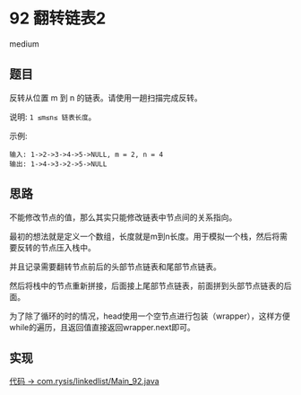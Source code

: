 # 92 翻转链表2

medium

## 题目

反转从位置 m 到 n 的链表。请使用一趟扫描完成反转。

说明:
`1 ≤m≤n≤ 链表长度`。

示例:
```
输入: 1->2->3->4->5->NULL, m = 2, n = 4
输出: 1->4->3->2->5->NULL
```

## 思路

不能修改节点的值，那么其实只能修改链表中节点间的关系指向。

最初的想法就是定义一个数组，长度就是m到n长度。用于模拟一个栈，然后将需要反转的节点压入栈中。

并且记录需要翻转节点前后的头部节点链表和尾部节点链表。

然后将栈中的节点重新拼接，后面接上尾部节点链表，前面拼到头部节点链表的后面。

为了除了循环的时的情况，head使用一个空节点进行包装（wrapper），这样方便while的遍历，且返回值直接返回wrapper.next即可。

## 实现

[代码 -> com.rysis/linkedlist/Main_92.java](../../src/com/rysis/linkedlist/Main_92.java)